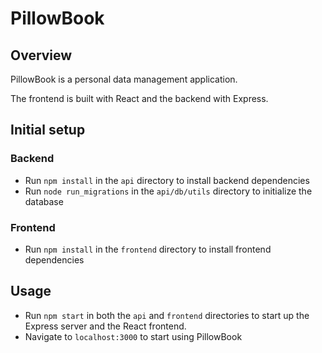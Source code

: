 # PillowBook

## Overview
PillowBook is a personal data management application. 

The frontend is built with React and the backend with Express.

## Initial setup

### Backend
* Run `npm install` in the `api` directory to install backend dependencies
* Run `node run_migrations` in the `api/db/utils` directory to initialize the database

### Frontend
* Run `npm install` in the `frontend` directory to install frontend dependencies

## Usage
* Run `npm start` in both the `api` and `frontend` directories to start up the Express server and the React frontend.
* Navigate to `localhost:3000` to start using PillowBook